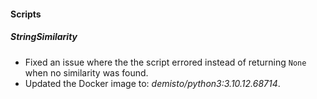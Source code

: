 
#### Scripts

##### StringSimilarity

- Fixed an issue where the the script errored instead of returning `None` when no similarity was found.
- Updated the Docker image to: *demisto/python3:3.10.12.68714*.
